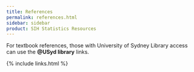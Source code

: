 ```yaml
---
title: References
permalink: references.html
sidebar: sidebar
product: SIH Statistics Resources
---
```


For textbook references, those with University of Sydney Library access can use the **@USyd library** links.

{% include links.html %}
